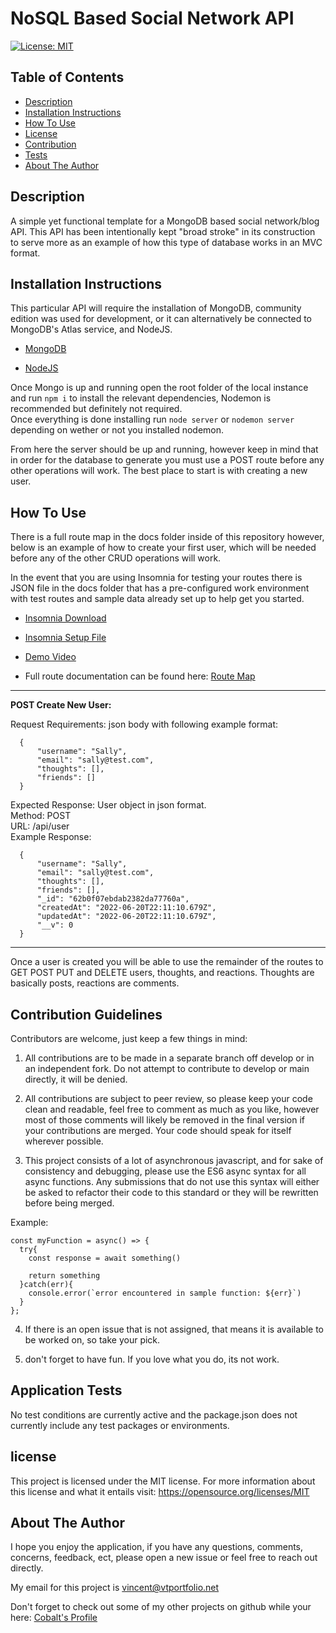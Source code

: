 # NoSQL Based Social Network API
[![License: MIT](https://img.shields.io/badge/License-MIT-yellow.svg)](https://opensource.org/licenses/MIT)

 ## Table of Contents

- [Description](#overall-description)
- [Installation Instructions](#installation-instructions)
- [How To Use](#instructions/how-to-use)
- [License](#license)
- [Contribution](#contribution-guidelines)
- [Tests](#application-tests)
- [About The Author](#about-the-author)



 ## Description 
 
  A simple yet functional template for a MongoDB based social network/blog API.
  This API has been intentionally kept "broad stroke" in its construction to serve more as an example of how this type of database works in an MVC format. 



 ## Installation Instructions
 
  This particular API will require the installation of MongoDB, community edition was used for development, or it can alternatively be connected to MongoDB's Atlas service, and NodeJS. </br>

  - <a href="https://www.mongodb.com/">MongoDB</a> </br>

  - <a href="https://nodejs.org/en/">NodeJS</a> </br>

  Once Mongo is up and running open the root folder of the local instance and run `npm i` to install the relevant dependencies, Nodemon is recommended but definitely not required. </br>
  Once everything is done installing run `node server` or `nodemon server` depending on wether or not you installed nodemon.

  From here the server should be up and running, however keep in mind that in order for the database to generate you must use a POST route before any other operations will work. The best place to start is with creating a new user.


 ## How To Use

There is a full route map in the docs folder inside of this repository however, below is an example of how to create your first user, which will be needed before any of the other CRUD operations will work. 

In the event that you are using Insomnia for testing your routes there is JSON file in the docs folder that has a pre-configured work environment with test routes and sample data already set up to help get you started. 

- [Insomnia Download](https://insomnia.rest/)

- [Insomnia Setup File](./docs/Insomnia_2022-06-22.json)

- [Demo Video](https://youtu.be/AOmMNOn6FqU)

-  Full route documentation can be found here: [Route Map](./docs/RouteMap.md)


---
**POST Create New User:** </br>

  Request Requirements: json body with following example format: </br>

      {
	      "username": "Sally",
	      "email": "sally@test.com",
	      "thoughts": [],
	      "friends": []
      }

  Expected Response: User object in json format.  </br>
  Method: POST <br>
  URL: /api/user </br>
  Example Response: </br>
    
      {
	      "username": "Sally",
	      "email": "sally@test.com",
	      "thoughts": [],
	      "friends": [],
	      "_id": "62b0f07ebdab2382da77760a",
	      "createdAt": "2022-06-20T22:11:10.679Z",
	      "updatedAt": "2022-06-20T22:11:10.679Z",
	      "__v": 0
      }
---
 
 
 Once a user is created you will be able to use the remainder of the routes to GET POST PUT and DELETE users, thoughts, and reactions. Thoughts are basically posts, reactions are comments. 



 ## Contribution Guidelines

Contributors are welcome, just keep a few things in mind:

1. All contributions are to be made in a separate branch off develop or in an independent fork. Do not attempt to contribute to develop or main directly, it will be denied.

2. All contributions are subject to peer review, so please keep your code clean and readable, feel free to comment as much as you like, however most of those comments will likely be removed in the final version if your contributions are merged. Your code should speak for itself wherever possible. 

3. This project consists of a lot of asynchronous javascript, and for sake of consistency and debugging, please use the ES6 async syntax for all async functions. Any submissions that do not use this syntax will either be asked to refactor their code to this standard or they will be rewritten before being merged. 

Example: </br>
```
const myFunction = async() => {
  try{
    const response = await something()

    return something
  }catch(err){
    console.error(`error encountered in sample function: ${err}`)
  }
};
```

4. If there is an open issue that is not assigned, that means it is available to be worked on, so take your pick.

5. don't forget to have fun. If you love what you do, its not work.

 ## Application Tests
 

No test conditions are currently active and the package.json does not currently include any test packages or environments.

## license
  
  This project is licensed under the MIT license.
  For more information about this license and what it entails visit: https://opensource.org/licenses/MIT

 ## About The Author
 
I hope you enjoy the application, if you have any questions, comments, concerns, feedback, ect, 
please open a new issue or feel free to reach out directly. 

My email for this project is vincent@vtportfolio.net

Don't forget to check out some of my other projects on github while your here: [Cobalt's Profile](https://github.com/cobalt88)


